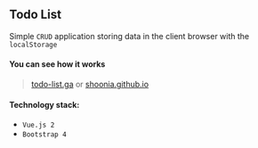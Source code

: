 ## Todo List
Simple `CRUD` application storing data in the client browser with the `localStorage`

#### You can see how it works
> [todo-list.ga](http://todo-list.ga/) 
> or [shoonia.github.io](https://shoonia.github.io)


#### Technology stack:
* `Vue.js 2`
* `Bootstrap 4`
